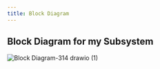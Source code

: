 ```yaml
---
title: Block Diagram
---
```



## Block Diagram for my Subsystem

![Block Diagram-314 drawio (1)](https://github.com/user-attachments/assets/663a07f9-ce2c-4883-b795-804886fe45e4)
